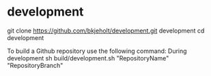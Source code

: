 # development


git clone https://github.com/bkjeholt/development.git development
cd development

To build a Github repository use the following command:
During development
sh build/development.sh "RepositoryName" "RepositoryBranch"

